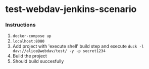 # test-webdav-jenkins-scenario

### Instructions
1. `docker-compose up`
2. `localhost:8080`
3. Add project with 'execute shell' build step and execute `duck -l dav://alice@webdav/test/ -y -p secret1234`
4. Build the project
5. Should build succesfully